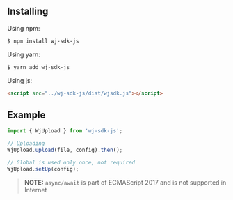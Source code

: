 
## Installing

Using npm:

```bash
$ npm install wj-sdk-js
```

Using yarn:

```bash
$ yarn add wj-sdk-js
```

Using js:

```html
<script src="../wj-sdk-js/dist/wjsdk.js"></script>
```

## Example

```js
import { WjUpload } from 'wj-sdk-js';

// Uploading
WjUpload.upload(file, config).then();

// Global is used only once, not required
WjUpload.setUp(config); 

```
> **NOTE:** `async/await` is part of ECMAScript 2017 and is not supported in Internet
